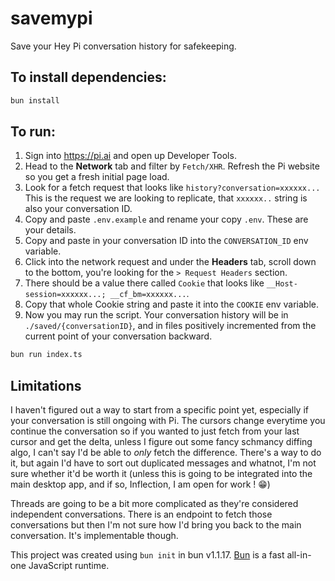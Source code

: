 # savemypi

Save your Hey Pi conversation history for safekeeping.

## To install dependencies:

```bash
bun install
```

## To run:

1. Sign into https://pi.ai and open up Developer Tools.
2. Head to the **Network** tab and filter by `Fetch/XHR`. Refresh the Pi website so you get a fresh initial page load.
3. Look for a fetch request that looks like `history?conversation=xxxxxx...` This is the request we are looking to replicate, that `xxxxxx..` string is also your conversation ID.
4. Copy and paste `.env.example` and rename your copy `.env`. These are your details.
5. Copy and paste in your conversation ID into the `CONVERSATION_ID` env variable.
6. Click into the network request and under the **Headers** tab, scroll down to the bottom, you're looking for the `> Request Headers` section.
7. There should be a value there called `Cookie` that looks like `__Host-session=xxxxxx...; __cf_bm=xxxxxx...`.
8. Copy that whole Cookie string and paste it into the `COOKIE` env variable.
9. Now you may run the script. Your conversation history will be in `./saved/{conversationID}`, and in files positively incremented from the current point of your conversation backward.

```bash
bun run index.ts
```

## Limitations

I haven't figured out a way to start from a specific point yet, especially if your conversation is still ongoing with Pi. The cursors change everytime you continue the conversation so if you wanted to just fetch from your last cursor and get the delta, unless I figure out some fancy schmancy diffing algo, I can't say I'd be able to _only_ fetch the difference. There's a way to do it, but again I'd have to sort out duplicated messages and whatnot, I'm not sure whether it'd be worth it (unless this is going to be integrated into the main desktop app, and if so, Inflection, I am open for work ! 😁)

Threads are going to be a bit more complicated as they're considered independent conversations. There is an endpoint to fetch those conversations but then I'm not sure how I'd bring you back to the main conversation. It's implementable though.

This project was created using `bun init` in bun v1.1.17. [Bun](https://bun.sh) is a fast all-in-one JavaScript runtime.
